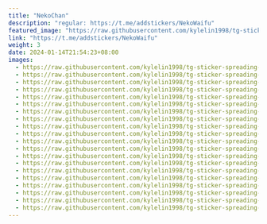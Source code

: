 ```yaml
---
title: "NekoChan"
description: "regular: https://t.me/addstickers/NekoWaifu"
featured_image: "https://raw.githubusercontent.com/kylelin1998/tg-sticker-spreading-worldwide-images/main/img/787416b8-9718-472b-b869-07c1fe677d48.jpg"
link: "https://t.me/addstickers/NekoWaifu"
weight: 3
date: 2024-01-14T21:54:23+08:00
images:
  - https://raw.githubusercontent.com/kylelin1998/tg-sticker-spreading-worldwide-images/main/img/787416b8-9718-472b-b869-07c1fe677d48.jpg
  - https://raw.githubusercontent.com/kylelin1998/tg-sticker-spreading-worldwide-images/main/img/0248a5ec-0ddd-4c3e-b1fc-9618ea28897d.jpg
  - https://raw.githubusercontent.com/kylelin1998/tg-sticker-spreading-worldwide-images/main/img/30d9b7fc-4266-486d-ad2d-7aa4e772b988.jpg
  - https://raw.githubusercontent.com/kylelin1998/tg-sticker-spreading-worldwide-images/main/img/34094715-230d-46db-aa40-1b8a553a9ca0.jpg
  - https://raw.githubusercontent.com/kylelin1998/tg-sticker-spreading-worldwide-images/main/img/383465a2-8a47-4b6b-88fa-606bd6a19066.jpg
  - https://raw.githubusercontent.com/kylelin1998/tg-sticker-spreading-worldwide-images/main/img/d856877b-e2f1-437c-9e59-bc7f3b336202.jpg
  - https://raw.githubusercontent.com/kylelin1998/tg-sticker-spreading-worldwide-images/main/img/24470f05-b870-445f-a254-b388fb711e46.jpg
  - https://raw.githubusercontent.com/kylelin1998/tg-sticker-spreading-worldwide-images/main/img/648ec144-6e0a-44c5-bd25-d6a415dfb99b.jpg
  - https://raw.githubusercontent.com/kylelin1998/tg-sticker-spreading-worldwide-images/main/img/730db191-0eb6-42db-ad9c-e357a0ab5243.jpg
  - https://raw.githubusercontent.com/kylelin1998/tg-sticker-spreading-worldwide-images/main/img/562dccba-083a-4679-ae25-d8994b2845f6.jpg
  - https://raw.githubusercontent.com/kylelin1998/tg-sticker-spreading-worldwide-images/main/img/97f00d54-6be5-4ecd-a41d-fb53496af845.jpg
  - https://raw.githubusercontent.com/kylelin1998/tg-sticker-spreading-worldwide-images/main/img/b7a7a8f7-0d90-47ba-a1d5-1fa0d4239a01.jpg
  - https://raw.githubusercontent.com/kylelin1998/tg-sticker-spreading-worldwide-images/main/img/4f496301-728a-4e3a-9494-957b78d1f7cc.jpg
  - https://raw.githubusercontent.com/kylelin1998/tg-sticker-spreading-worldwide-images/main/img/148da028-6674-4c84-902a-c50a01a39806.jpg
  - https://raw.githubusercontent.com/kylelin1998/tg-sticker-spreading-worldwide-images/main/img/4d88c8f1-005c-4adb-908a-04816a45d17f.jpg
  - https://raw.githubusercontent.com/kylelin1998/tg-sticker-spreading-worldwide-images/main/img/b2e53ff8-5ba7-40ae-8866-7a236967dbe2.jpg
  - https://raw.githubusercontent.com/kylelin1998/tg-sticker-spreading-worldwide-images/main/img/1a06a875-d3a8-4cd8-b4af-f3f841124810.jpg
  - https://raw.githubusercontent.com/kylelin1998/tg-sticker-spreading-worldwide-images/main/img/eb2706a4-9db2-4239-942d-72b749570960.jpg
  - https://raw.githubusercontent.com/kylelin1998/tg-sticker-spreading-worldwide-images/main/img/65c6027b-0ee4-4f11-8976-baa61cde2b16.jpg
  - https://raw.githubusercontent.com/kylelin1998/tg-sticker-spreading-worldwide-images/main/img/e245d011-92ba-4b41-828e-1c0c17cdfb4e.jpg
---
```

